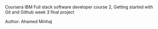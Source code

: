Coursera IBM Full stack software developer course 2, Getting started with Git and Github week 3 final project

Author: Ahamed Minhaj
